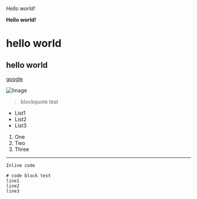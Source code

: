 *Hello world!*

**Hello world!**

# hello world

## hello world

[google](google.com)

![Image](http://url/a.png)

>blockquote test

* List1
* List2
* List3

1. One
2. Two
3. Three

---

`Inline code`

```
# code block test
line1
line2
line3
```
